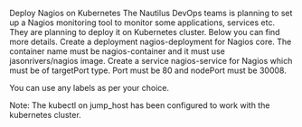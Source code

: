 Deploy Nagios on Kubernetes
The Nautilus DevOps teams is planning to set up a Nagios monitoring tool to monitor some applications, services etc. They are planning to deploy it on Kubernetes cluster. Below you can find more details.
Create a deployment nagios-deployment for Nagios core. The container name must be nagios-container and it must use jasonrivers/nagios image.
Create a service nagios-service for Nagios which must be of targetPort type. Port must be 80 and nodePort must be 30008.

You can use any labels as per your choice.

Note: The kubectl on jump_host has been configured to work with the kubernetes cluster.